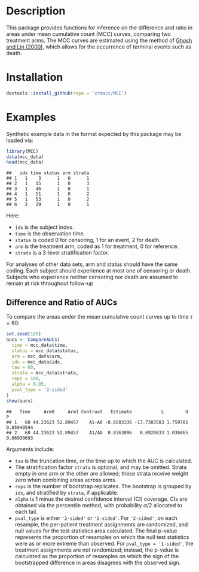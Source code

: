 
# Description

This package provides functions for inference on the difference and ratio in areas under mean cumulative count (MCC) curves, comparing two treatment arms. The MCC curves are estimated using the method of [Ghosh and Lin (2000)](https://onlinelibrary.wiley.com/doi/abs/10.1111/j.0006-341X.2000.00554.x), which allows for the occurrence of terminal events such as death. 

# Installation


```r
devtools::install_github(repo = 'zrmacc/MCC')
```

# Examples

Synthetic example data in the format expected by this package may be loaded via:


```r
library(MCC)
data(mcc_data)
head(mcc_data)
```

```
##   idx time status arm strata
## 1   1    3      1   0      1
## 2   1   15      1   0      3
## 3   1   46      1   0      1
## 4   1   51      1   0      2
## 5   1   53      1   0      2
## 6   2   29      1   0      1
```

Here: 

* `idx` is the subject index. 
* `time` is the observation time. 
* `status` is coded 0 for censoring, 1 for an event, 2 for death.
* `arm` is the treatment arm, coded as 1 for treatment, 0 for reference. 
* `strata` is a 3-level stratification factor. 

For analyses of other data sets, arm and status should have the same coding. Each subject should experience at most one of censoring or death. Subjects who experience neither censoring nor death are assumed to remain at risk throughout follow-up 

## Difference and Ratio of AUCs

To compare the areas under the mean cumulative count curves up to time $\tau = 60$: 

```r
set.seed(100)
aucs <- CompareAUCs(
  time = mcc_data$time,
  status = mcc_data$status,
  arm = mcc_data$arm,
  idx = mcc_data$idx,
  tau = 60,
  strata = mcc_data$strata,
  reps = 100,
  alpha = 0.05,
  pval_type = '2-sided'
)
show(aucs)
```

```
##   Time     Arm0     Arm1 Contrast   Estimate           L        U          P
## 1   60 44.23623 52.89457    A1-A0 -8.6583336 -17.7383583 1.759781 0.05940594
## 2   60 44.23623 52.89457    A1/A0  0.8363096   0.6920833 1.036865 0.06930693
```

Arguments include: 

* `tau` is the truncation time, or the time up to which the AUC is calculated. 
* The stratification factor `strata` is optional, and may be omitted. Strata empty in one arm or the other are allowed; these strata receive weight zero when combining areas across arms.
* `reps` is the number of bootstrap replicates. The bootstrap is grouped by `idx`, and stratified by `strata`, if applicable. 
* `alpha` is 1 minus the desired confidence interval (CI) coverage. CIs are obtained via the percentile method, with probability $\alpha / 2$ allocated to each tail. 
* `pval_type` is either `'2-sided'` or `'1-sided'`. For `'2-sided'`, on each resample, the per-patient treatment assignments are randomized, and null values for the test statistics area calculated. The final p-value represents the proportion of resamples on which the null test statistics were as or more extreme than observed. For `pval_type = '1-sided'`, the treatment assignments are not randomized; instead, the p-value is calculated as the proportion of resamples on which the sign of the bootstrapped difference in areas disagrees with the observed sign. 

